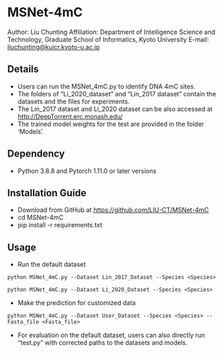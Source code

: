 # MSNet-4mC

Author: Liu Chunting
Affiliation: Department of Intelligence Science and Technology, Graduate School of Informatics, Kyoto University
E-mail: liuchunting@kuicr.kyoto-u.ac.jp

## Details
* Users can run the MSNet_4mC.py to identify DNA 4mC sites.  
* The folders of “Li_2020_dataset” and “Lin_2017 dataset” contain the datasets and the files for experiments.  
* The Lin_2017 dataset and Li_2020 dataset can be also accessed at http://DeepTorrent.erc.monash.edu/  
* The trained model weights for the test are provided in the folder ‘Models’.  

## Dependency
* Python 3.8.8 and Pytorch 1.11.0 or later versions  

## Installation Guide
* Download from GitHub at https://github.com/LIU-CT/MSNet-4mC  
* cd MSNet-4mC  
* pip install -r requirements.txt  

## Usage
* Run the default dataset  
```
python MSNet_4mC.py --Dataset Lin_2017_Dataset --Species <Species>
``` 
```
python MSNet_4mC.py --Dataset Li_2020_Dataset --Species <Species> 
```
* Make the prediction for customized data  
```
python MSNet_4mC.py --Dataset User_Dataset --Species <Species> --Fasta_file <Fasta_file>  
```
* For evaluation on the default dataset, users can also directly run “test.py” with corrected paths to the datasets and models.   


